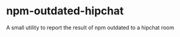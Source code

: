 npm-outdated-hipchat
====================

A small utility to report the result of npm outdated to a hipchat room
